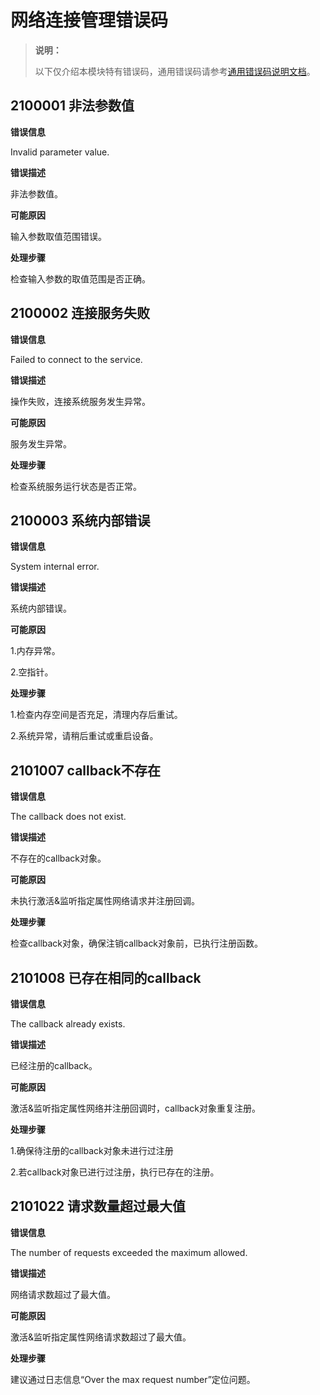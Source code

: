 # 网络连接管理错误码

> **说明：**
>
> 以下仅介绍本模块特有错误码，通用错误码请参考[通用错误码说明文档](../errorcode-universal.md)。

## 2100001 非法参数值

**错误信息**

Invalid parameter value.

**错误描述**

非法参数值。

**可能原因**

输入参数取值范围错误。

**处理步骤**

检查输入参数的取值范围是否正确。

## 2100002 连接服务失败

**错误信息**

Failed to connect to the service.

**错误描述**

操作失败，连接系统服务发生异常。

**可能原因**

服务发生异常。

**处理步骤**

检查系统服务运行状态是否正常。

## 2100003 系统内部错误

**错误信息**

System internal error.

**错误描述**

系统内部错误。

**可能原因**

1.内存异常。

2.空指针。

**处理步骤**

1.检查内存空间是否充足，清理内存后重试。

2.系统异常，请稍后重试或重启设备。

## 2101007 callback不存在

**错误信息**

The callback does not exist.

**错误描述**

不存在的callback对象。

**可能原因**

未执行激活&监听指定属性网络请求并注册回调。

**处理步骤**

检查callback对象，确保注销callback对象前，已执行注册函数。

## 2101008 已存在相同的callback

**错误信息**

The callback already exists.

**错误描述**

已经注册的callback。

**可能原因**

激活&监听指定属性网络并注册回调时，callback对象重复注册。

**处理步骤**

1.确保待注册的callback对象未进行过注册

2.若callback对象已进行过注册，执行已存在的注册。


## 2101022 请求数量超过最大值

**错误信息**

The number of requests exceeded the maximum allowed.

**错误描述**

网络请求数超过了最大值。

**可能原因**

激活&监听指定属性网络请求数超过了最大值。

**处理步骤**

建议通过日志信息“Over the max request number”定位问题。
